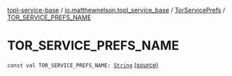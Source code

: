 [topl-service-base](../../index.md) / [io.matthewnelson.topl_service_base](../index.md) / [TorServicePrefs](index.md) / [TOR_SERVICE_PREFS_NAME](./-t-o-r_-s-e-r-v-i-c-e_-p-r-e-f-s_-n-a-m-e.md)

# TOR_SERVICE_PREFS_NAME

`const val TOR_SERVICE_PREFS_NAME: `[`String`](https://kotlinlang.org/api/latest/jvm/stdlib/kotlin/-string/index.html) [(source)](https://github.com/05nelsonm/TorOnionProxyLibrary-Android/blob/master/topl-service-base/src/main/java/io/matthewnelson/topl_service_base/TorServicePrefs.kt#L92)